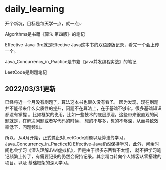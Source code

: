# daily_learning

开个新坑，目标是每天学一点，就一点~

Algorithms是书籍《算法 第四版》的笔记

Effective-Java-3rd就是Effective Java这本书的双语原版记录，看完一个会上传一个。

Java_Concurrency_in_Practice是书籍《java并发编程实战》的笔记

LeetCode是刷题笔记

## 2022/03/31更新

已经将近一个月没有刷题了，算法这本书也很久没有看了。
因为发现，现在刷题并不能带来什么实质性的提升，问题不在算法上，在于基础不够牢。很多基础知识都没有掌握
。比如框架的使用，比如一些技术的底层原理，这些带来很直观的问题就是，在解决问题或者写代码的时候，
想的不够多，想的不够深，从而导致效率低下，问题频出。

所以，从4月开始，正式停止对LeetCode刷题以及算法的学习，Java_Concurrency_in_Practice和
Effective-Java仍然保持学习，此外，闲余时间也会学习《深入理解JVM虚拟机》，但是由于很多东西看不太懂，
就不把学习笔记频繁上传了，有需要记录的仍然会保持记录。其余精力转向个人博客从零搭建的项目。以及
基础框架的深入学习。


